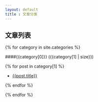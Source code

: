 ```yaml
---
layout: default
title : 文章分类
---
```



文章列表
--------


{% for category in site.categories %}

<a id="{{category[0]}}"></a>

####{{category[0]}} ({{category[1] | size}})

{% for post in category[1] %}

- [{{post.title}}]({{post.url}})

{% endfor %}

{% endfor %}

